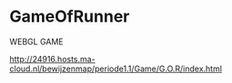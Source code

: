 # GameOfRunner

WEBGL GAME    

http://24916.hosts.ma-cloud.nl/bewijzenmap/periode1.1/Game/G.O.R/index.html
